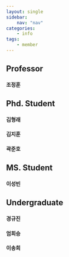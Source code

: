 ```yaml
---
layout: single
sidebar: 
    nav: "nav"
categories: 
    - info
tags:
    - member
---
```


## Professor
#### 조정훈
<!-- ![jcho](/assets/img/member/jcho.PNG) -->

## Phd. Student
#### 김형래
<!-- ![hrkim](/assets/img/member/hrkim.PNG) -->
#### 김지훈
<!-- ![jhkim](/assets/img/member/jhkim.jpg) -->
#### 곽준호
<!-- ![jhkwak](/assets/img/member/jhkwak.PNG) -->

## MS. Student
#### 이성빈

## Undergraduate
#### 경규진
#### 엄희승
#### 이송희